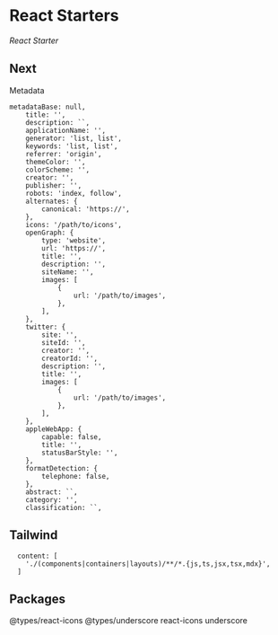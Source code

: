# React Starters

_React Starter_

## Next

Metadata

```
metadataBase: null,
	title: '',
	description: ``,
	applicationName: '',
	generator: 'list, list',
	keywords: 'list, list',
	referrer: 'origin',
	themeColor: '',
	colorScheme: '',
	creator: '',
	publisher: '',
	robots: 'index, follow',
	alternates: {
		canonical: 'https://',
	},
	icons: '/path/to/icons',
	openGraph: {
		type: 'website',
		url: 'https://',
		title: '',
		description: '',
		siteName: '',
		images: [
			{
				url: '/path/to/images',
			},
		],
	},
	twitter: {
		site: '',
		siteId: '',
		creator: '',
		creatorId: '',
		description: '',
		title: '',
		images: [
			{
				url: '/path/to/images',
			},
		],
	},
	appleWebApp: {
		capable: false,
		title: '',
		statusBarStyle: '',
	},
	formatDetection: {
		telephone: false,
	},
	abstract: ``,
	category: '',
	classification: ``,
```

## Tailwind

```
  content: [
    './(components|containers|layouts)/**/*.{js,ts,jsx,tsx,mdx}',
  ]
```

## Packages

@types/react-icons
@types/underscore
react-icons
underscore
